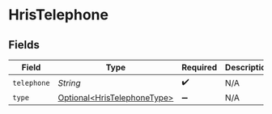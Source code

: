 # HrisTelephone


## Fields

| Field                                                                    | Type                                                                     | Required                                                                 | Description                                                              |
| ------------------------------------------------------------------------ | ------------------------------------------------------------------------ | ------------------------------------------------------------------------ | ------------------------------------------------------------------------ |
| `telephone`                                                              | *String*                                                                 | :heavy_check_mark:                                                       | N/A                                                                      |
| `type`                                                                   | [Optional\<HrisTelephoneType>](../../models/shared/HrisTelephoneType.md) | :heavy_minus_sign:                                                       | N/A                                                                      |